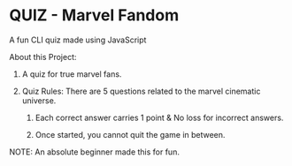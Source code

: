 # QUIZ - Marvel Fandom

A fun CLI quiz made using JavaScript

About this Project:

1. A quiz for true marvel fans.

1. Quiz Rules: There are 5 questions related to the marvel cinematic universe.

    1. Each correct answer carries 1 point & No loss for incorrect answers.

    1. Once started, you cannot quit the game in between.

NOTE: An absolute beginner made this for fun.